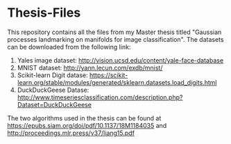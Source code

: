 # Thesis-Files

This repository contains all the files from my Master thesis titled "Gaussian processes landmarking on manifolds for image classification".
The datasets can be downloaded from the following link:
1. Yales image dataset: http://vision.ucsd.edu/content/yale-face-database
2. MNIST dataset: http://yann.lecun.com/exdb/mnist/
3. Scikit-learn Digit datase: https://scikit-learn.org/stable/modules/generated/sklearn.datasets.load_digits.html
4. DuckDuckGeese Datase: http://www.timeseriesclassification.com/description.php?Dataset=DuckDuckGeese

The two algorithms used in the thesis can be found at https://epubs.siam.org/doi/pdf/10.1137/18M1184035 and http://proceedings.mlr.press/v37/liang15.pdf
